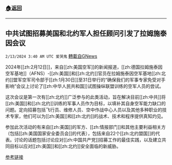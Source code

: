 ###  [:house:返回](README.md)
---


## 中共试图招募美国和北约军人担任顾问引发了拉姆施泰因会议
`2/13/2024 3:40 AM UTC 爱哭鬼` [轉載自GNews](https://gnews.org/articles/2301800)


2024年[[zh:2月12日]]，来自[[zh:美国空军]]的新闻报道，[[zh:德国拉姆施泰因空军基地]]（AFNS）\-[[zh:美国]]和[[zh:北约]]官员在拉姆施泰因空军基地[[zh:北约]]盟军空军司令部于[[zh:1月30日]]至31日举行的“确保我们的军事专家免受对手影响”会议上讨论了[[zh:中华人民共和国]]试图操纵联盟训练的空军人员的尝试。

这次会议是第一次有[[zh:北约]]广泛参与的此类活动，旨在解决目前[[zh:中共]]将[[zh:美国]]和[[zh:北约]]训练的军事人员作为目标，以填补其自身空军能力缺口的问题。定向招募包括飞行员、维修人员、空中作战中心人员以及其他多种职业的技术专家，他们可以为[[zh:美国]]和[[zh:北约]]的战术、技术和程序提供真知灼见。

参加此次活动的有来自[[zh:美国]]的军方、[[zh:情报部门]]和其他主要利益相关方（包括[[zh:美国国家安全委员会]]的代表），包括来自22个[[zh:北约盟国]]的代表。讨论的话题包括讨论应对[[zh:中国共产党]]招募工作的最佳实践，以及建立共同目标以应对[[zh:美国]]和[[zh:北约]]安全面临的新威胁。

[参考链接](https://www.af.mil/News/Article-Display/Article/3674720/chinese-attempts-to-recruit-us-nato-service-members-as-advisors-prompts-ramstei/)
